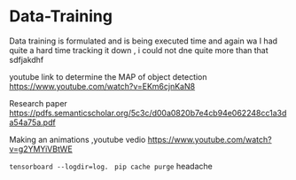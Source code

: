 # Data-Training
Data training is formulated and is being executed time and again wa
I had quite a hard time tracking it down , i could not dne quite more than that sdfjakdhf

youtube link to determine the MAP of object detection
https://www.youtube.com/watch?v=EKm6cjnKaN8

Research paper
https://pdfs.semanticscholar.org/5c3c/d00a0820b7e4cb94e062248cc1a3da54a75a.pdf


Making an animations ,youtube vedio
https://www.youtube.com/watch?v=g2YMYiVBtWE

```tensorboard --logdir=log. ```
```pip cache purge```
headache
